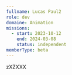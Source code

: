 ```yaml
---
fullname: Lucas Paul2
role: dev
domaine: Animation
missions:
  - start: 2023-10-12
    end: 2024-03-08
    status: independent
memberType: beta
---
```


zXZXXX
